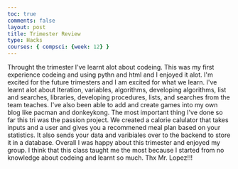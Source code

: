 ```yaml
---
toc: true
comments: false
layout: post
title: Trimester Review
type: Hacks
courses: { compsci: {week: 12} }
---
```


Throught the trimester I've learnt alot about codeing. This was my first experience codeing and using pythn and html and I enjoyed it alot. I'm excited for the future trimesters and I am excited for what we learn. I've learnt alot about Iteration, variables, algorithms, developing algorithms, list and searches, libraries, developing procedures, lists, and searches from the team teaches. I've also been able to add and create games into my own blog like pacman and donkeykong. The most important thing I've done so far this tri was the passion project. We created a calorie calulator that takes inputs and a user and gives you a recommened meal plan based on your statistics. It also sends your data and varibiales over to the backend to store it in a database. Overall I was happy about this trimester and enjoyed my group. I think that this class taught me the most because I started from no knowledge about codeing and learnt so much. Thx Mr. Lopez!!!